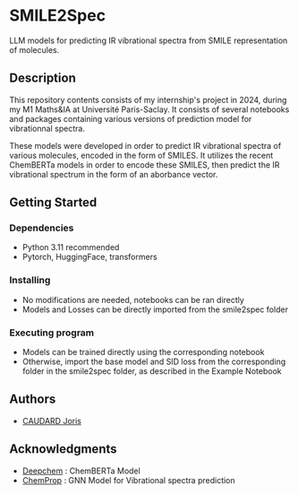 # SMILE2Spec

LLM models for predicting IR vibrational spectra from SMILE representation of molecules.

## Description

This repository contents consists of my internship's project in 2024, during my M1 Maths&IA at Université Paris-Saclay. It consists of several notebooks and packages containing various versions of prediction model for vibrationnal spectra.

These models were developed in order to predict IR vibrational spectra of various molecules, encoded in the form of SMILES. It utilizes the recent ChemBERTa models in order to encode these SMILES, then predict the IR vibrational spectrum in the form of an aborbance vector.

## Getting Started

### Dependencies

* Python 3.11 recommended
* Pytorch, HuggingFace, transformers

### Installing

* No modifications are needed, notebooks can be ran directly
* Models and Losses can be directly imported from the smile2spec folder


### Executing program

* Models can be trained directly using the corresponding notebook
* Otherwise, import the base model and SID loss from the corresponding folder in the smile2spec folder, as described in the Example Notebook


## Authors


* [CAUDARD Joris](https://github.com/JorisCaudard)


## Acknowledgments

* [Deepchem](https://github.com/deepchem) : ChemBERTa Model
* [ChemProp](https://github.com/gfm-collab/chemprop-IR) : GNN Model for Vibrational spectra prediction